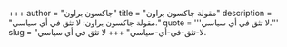 +++
author = "جاكسون براون"
title = "مقولة جاكسون براون"
description = "مقولة جاكسون براون: لا تثق في أي سياسي."
quote = '''لا تثق في أي سياسي.'''
slug = "لا-تثق-في-أي-سياسي"
+++
لا تثق في أي سياسي.
